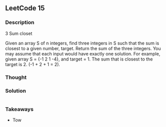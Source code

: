 ## LeetCode 15

### Description
3 Sum closet

Given an array S of n integers, find three integers in S such that the sum is closest to a given number, target. Return the sum of the three integers. You may assume that each input would have exactly one solution.
For example, given array S = {-1 2 1 -4}, and target = 1.
The sum that is closest to the target is 2. (-1 + 2 + 1 = 2).

### Thought


### Solution
```java


```

### Takeaways
* Tow
